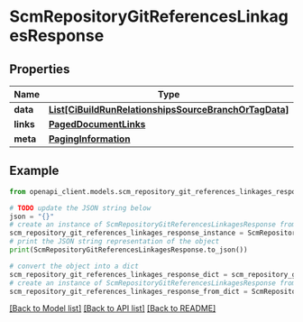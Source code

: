 # ScmRepositoryGitReferencesLinkagesResponse


## Properties

Name | Type | Description | Notes
------------ | ------------- | ------------- | -------------
**data** | [**List[CiBuildRunRelationshipsSourceBranchOrTagData]**](CiBuildRunRelationshipsSourceBranchOrTagData.md) |  | 
**links** | [**PagedDocumentLinks**](PagedDocumentLinks.md) |  | 
**meta** | [**PagingInformation**](PagingInformation.md) |  | [optional] 

## Example

```python
from openapi_client.models.scm_repository_git_references_linkages_response import ScmRepositoryGitReferencesLinkagesResponse

# TODO update the JSON string below
json = "{}"
# create an instance of ScmRepositoryGitReferencesLinkagesResponse from a JSON string
scm_repository_git_references_linkages_response_instance = ScmRepositoryGitReferencesLinkagesResponse.from_json(json)
# print the JSON string representation of the object
print(ScmRepositoryGitReferencesLinkagesResponse.to_json())

# convert the object into a dict
scm_repository_git_references_linkages_response_dict = scm_repository_git_references_linkages_response_instance.to_dict()
# create an instance of ScmRepositoryGitReferencesLinkagesResponse from a dict
scm_repository_git_references_linkages_response_from_dict = ScmRepositoryGitReferencesLinkagesResponse.from_dict(scm_repository_git_references_linkages_response_dict)
```
[[Back to Model list]](../README.md#documentation-for-models) [[Back to API list]](../README.md#documentation-for-api-endpoints) [[Back to README]](../README.md)


